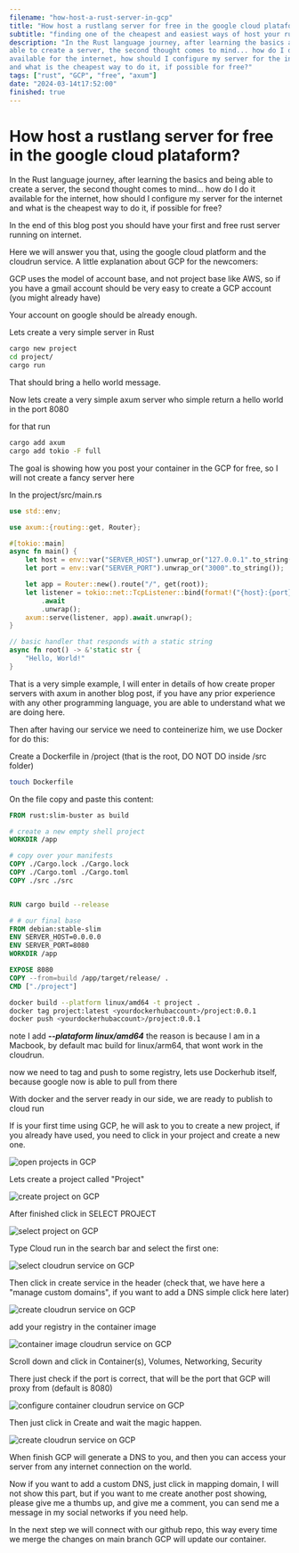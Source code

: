 ```yaml
---
filename: "how-host-a-rust-server-in-gcp"
title: "How host a rustlang server for free in the google cloud plataform?"
subtitle: "finding one of the cheapest and easiest ways of host your rust server"
description: "In the Rust language journey, after learning the basics and being
able to create a server, the second thought comes to mind... how do I do it
available for the internet, how should I configure my server for the internet
and what is the cheapest way to do it, if possible for free?"
tags: ["rust", "GCP", "free", "axum"]
date: "2024-03-14t17:52:00"
finished: true
---
```


# How host a rustlang server for free in the google cloud plataform?

In the Rust language journey, after learning the basics and being able to
create a server, the second thought comes to mind... how do I do it available
for the internet, how should I configure my server for the internet and what is
the cheapest way to do it, if possible for free?

In the end of this blog post you should have your first and free rust server
running on internet.

Here we will answer you that, using the google cloud platform and the cloudrun service.
A little explanation about GCP for the newcomers:

GCP uses the model of account base, and not project base like AWS, so if you
have a gmail account should be very easy to create a GCP account (you might
already have)

Your account on google should be already enough.

Lets create a very simple server in Rust

```bash
cargo new project
cd project/
cargo run
```

That should bring a hello world message.

Now lets create a very simple axum server who simple return a hello world in
the port 8080

for that run

```bash
cargo add axum
cargo add tokio -F full
```

The goal is showing how you post your container in the GCP for free, so I will
not create a fancy server here

In the project/src/main.rs

```rust
use std::env;

use axum::{routing::get, Router};

#[tokio::main]
async fn main() {
    let host = env::var("SERVER_HOST").unwrap_or("127.0.0.1".to_string());
    let port = env::var("SERVER_PORT").unwrap_or("3000".to_string());

    let app = Router::new().route("/", get(root));
    let listener = tokio::net::TcpListener::bind(format!("{host}:{port}"))
        .await
        .unwrap();
    axum::serve(listener, app).await.unwrap();
}

// basic handler that responds with a static string
async fn root() -> &'static str {
    "Hello, World!"
}
```

That is a very simple example, I will enter in details of how create proper
servers with axum in another blog post, if you have any prior experience with
any other programming language, you are able to understand what we are doing
here.

Then after having our service we need to conteinerize him, we use Docker for do this:

Create a Dockerfile in /project (that is the root, DO NOT DO inside /src folder)

```bash
touch Dockerfile
```

On the file copy and paste this content:

```Dockerfile
FROM rust:slim-buster as build

# create a new empty shell project
WORKDIR /app

# copy over your manifests
COPY ./Cargo.lock ./Cargo.lock
COPY ./Cargo.toml ./Cargo.toml
COPY ./src ./src


RUN cargo build --release

# # our final base
FROM debian:stable-slim
ENV SERVER_HOST=0.0.0.0
ENV SERVER_PORT=8080
WORKDIR /app

EXPOSE 8080
COPY --from=build /app/target/release/ .
CMD ["./project"]
```

```bash
docker build --platform linux/amd64 -t project .
docker tag project:latest <yourdockerhubaccount>/project:0.0.1
docker push <yourdockerhubaccount>/project:0.0.1
```

note I add **_--plataform linux/amd64_** the reason is because I am in a
Macbook, by
default mac build for linux/arm64, that wont work in the cloudrun.

now we need to tag and push to some registry, lets use Dockerhub itself,
because google now is able to pull from there

With docker and the server ready in our side, we are ready to publish to cloud run

If is your first time using GCP, he will ask to you to create a new project, if
you already have used, you need to click in your project and create a new one.

![open projects in GCP](/assets/gcp_projects.png)

Lets create a project called "Project"

![create project on GCP](/assets/create_project_in_gcp.png)

After finished click in SELECT PROJECT

![select project on GCP](/assets/select_project_in_gcp.png)

Type Cloud run in the search bar and select the first one:

![select cloudrun service on GCP](/assets/select_cloudrun_service_in_gcp.png)

Then click in create service in the header (check that, we have here a "manage
custom domains", if you want to add a DNS simple click here later)

![create cloudrun service on GCP](/assets/create_cloudrun_service_in_gcp.png)

add your registry in the container image

![container image cloudrun service on GCP](/assets/container_image_cloudrun_service_in_gcp.png)

Scroll down and click in Container(s), Volumes, Networking, Security

There just check if the port is correct, that will be the port that GCP will
proxy from (default is 8080)

![configure container cloudrun service on GCP](/assets/configure_container_cloudrun_service_in_gcp.png)

Then just click in Create and wait the magic happen.

![create cloudrun service on GCP](/assets/create_cloudrun_service.png)

When finish GCP will
generate a DNS to you, and then you can access your server from any internet
connection on the world.

Now if you want to add a custom DNS, just click in
mapping domain, I will not show this part, but if you want to me create another
post showing, please give me a thumbs up, and give me a comment, you can send
me a message in my social networks if you need help.

In the next step we will connect with our github repo, this way every time we
merge the changes on main branch GCP will update our container.
